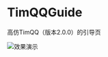 # TimQQGuide

高仿TimQQ（版本2.0.0）的引导页


![效果演示](https://github.com/HC-lee/TimQQGuide/tree/master/screenshot)